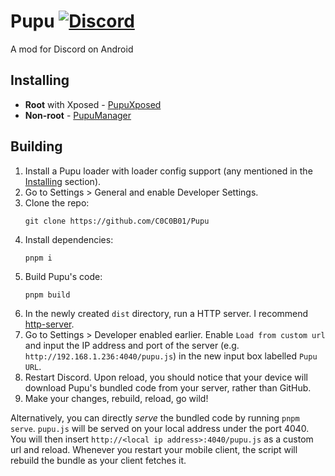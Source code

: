 # Pupu [![Discord](https://img.shields.io/discord/1196075698301968455?style=social&logo=discord&label=Discord)]([https://discord.gg/XjYgWXHb9Q](https://discord.gg/6cN7wKa8gp))
A mod for Discord on Android

## Installing

- **Root** with Xposed - [PupuXposed](https://github.com/C0C0B01/PupuXposed/releases/latest)
- **Non-root** - [PupuManager](https://github.com/C0C0B01/PupuManager/releases/latest)

## Building
1. Install a Pupu loader with loader config support (any mentioned in the [Installing](#installing) section).
1. Go to Settings > General and enable Developer Settings.
1. Clone the repo:
    ```
    git clone https://github.com/C0C0B01/Pupu
    ```
1. Install dependencies:
    ```
    pnpm i
    ```
1. Build Pupu's code:
    ```
    pnpm build
    ```
1. In the newly created `dist` directory, run a HTTP server. I recommend [http-server](https://www.npmjs.com/package/http-server).
1. Go to Settings > Developer enabled earlier. Enable `Load from custom url` and input the IP address and port of the server (e.g. `http://192.168.1.236:4040/pupu.js`) in the new input box labelled `Pupu URL`.
1. Restart Discord. Upon reload, you should notice that your device will download Pupu's bundled code from your server, rather than GitHub.
1. Make your changes, rebuild, reload, go wild!

Alternatively, you can directly *serve* the bundled code by running `pnpm serve`. `pupu.js` will be served on your local address under the port 4040. You will then insert `http://<local ip address>:4040/pupu.js` as a custom url and reload. Whenever you restart your mobile client, the script will rebuild the bundle as your client fetches it.
